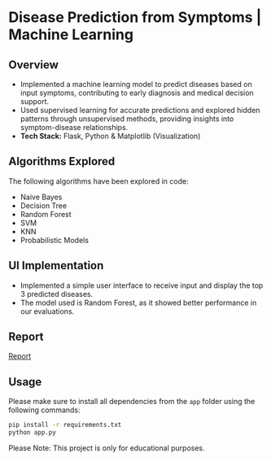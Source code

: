 # Disease Prediction from Symptoms | Machine Learning 

## Overview
- Implemented a machine learning model to predict diseases based on input symptoms, contributing to early diagnosis and medical decision support.
- Used supervised learning for accurate predictions and explored hidden patterns through unsupervised methods, providing insights into symptom-disease relationships.
- **Tech Stack:** Flask, Python & Matplotlib (Visualization)

## Algorithms Explored
The following algorithms have been explored in code:
- Naive Bayes
- Decision Tree
- Random Forest
- SVM
- KNN
- Probabilistic Models

## UI Implementation
- Implemented a simple user interface to receive input and display the top 3 predicted diseases.
- The model used is Random Forest, as it showed better performance in our evaluations.
## Report
[Report](Report.pdf)
## Usage
Please make sure to install all dependencies from the `app` folder using the following commands:

```bash
pip install -r requirements.txt
python app.py
```

Please Note: This project is only for educational purposes.
